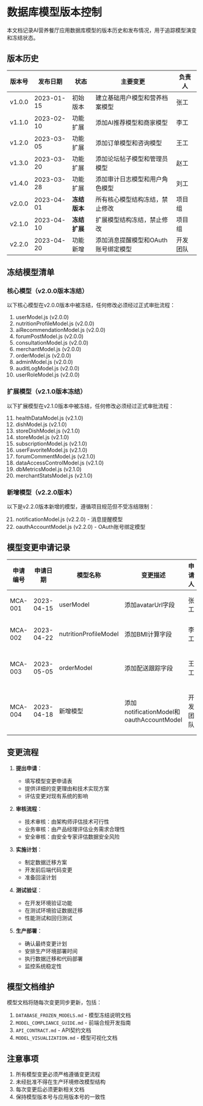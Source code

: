 # 数据库模型版本控制

本文档记录AI营养餐厅应用数据库模型的版本历史和发布情况，用于追踪模型演变和冻结状态。

## 版本历史

| 版本号 | 发布日期 | 状态 | 主要变更 | 负责人 |
|--------|----------|------|----------|--------|
| v1.0.0 | 2023-01-15 | 初始版本 | 建立基础用户模型和营养档案模型 | 张工 |
| v1.1.0 | 2023-02-10 | 功能扩展 | 添加AI推荐模型和商家模型 | 李工 |
| v1.2.0 | 2023-03-05 | 功能扩展 | 添加订单模型和咨询模型 | 王工 |
| v1.3.0 | 2023-03-20 | 功能扩展 | 添加论坛帖子模型和管理员模型 | 赵工 |
| v1.4.0 | 2023-03-28 | 功能扩展 | 添加审计日志模型和用户角色模型 | 刘工 |
| v2.0.0 | 2023-04-01 | **冻结版本** | 所有核心模型结构冻结，禁止修改 | 项目组 |
| v2.1.0 | 2023-04-10 | **冻结扩展** | 扩展模型结构冻结，禁止修改 | 项目组 |
| v2.2.0 | 2023-04-20 | 功能新增 | 添加消息提醒模型和OAuth账号绑定模型 | 开发团队 |

## 冻结模型清单

### 核心模型（v2.0.0版本冻结）

以下核心模型在v2.0.0版本中被冻结，任何修改必须经过正式审批流程：

1. userModel.js (v2.0.0)
2. nutritionProfileModel.js (v2.0.0)
3. aiRecommendationModel.js (v2.0.0)
4. forumPostModel.js (v2.0.0)
5. consultationModel.js (v2.0.0)
6. merchantModel.js (v2.0.0)
7. orderModel.js (v2.0.0)
8. adminModel.js (v2.0.0)
9. auditLogModel.js (v2.0.0)
10. userRoleModel.js (v2.0.0)

### 扩展模型（v2.1.0版本冻结）

以下扩展模型在v2.1.0版本中被冻结，任何修改必须经过正式审批流程：

11. healthDataModel.js (v2.1.0)
12. dishModel.js (v2.1.0)
13. storeDishModel.js (v2.1.0)
14. storeModel.js (v2.1.0)
15. subscriptionModel.js (v2.1.0)
16. userFavoriteModel.js (v2.1.0)
17. forumCommentModel.js (v2.1.0)
18. dataAccessControlModel.js (v2.1.0)
19. dbMetricsModel.js (v2.1.0)
20. merchantStatsModel.js (v2.1.0)

### 新增模型（v2.2.0版本）

以下是v2.2.0版本新增的模型，遵循项目规范但不受冻结限制：

21. notificationModel.js (v2.2.0) - 消息提醒模型
22. oauthAccountModel.js (v2.2.0) - OAuth账号绑定模型

## 模型变更申请记录

| 申请编号 | 申请日期 | 模型名称 | 变更描述 | 申请人 | 状态 | 审批人 | 实施日期 |
|----------|----------|----------|----------|--------|------|--------|----------|
| MCA-001 | 2023-04-15 | userModel | 添加avatarUrl字段 | 张工 | 已驳回 | 项目经理 | - |
| MCA-002 | 2023-04-22 | nutritionProfileModel | 添加BMI计算字段 | 李工 | 待审批 | - | - |
| MCA-003 | 2023-05-05 | orderModel | 添加配送跟踪字段 | 王工 | 已批准 | 架构师、产品经理 | 2023-05-20 |
| MCA-004 | 2023-04-18 | 新增模型 | 添加notificationModel和oauthAccountModel | 开发团队 | 已批准 | 项目经理、架构师 | 2023-04-20 |

## 变更流程

1. **提出申请**：
   - 填写模型变更申请表
   - 提供详细的变更理由和技术实现方案
   - 评估变更对现有系统的影响

2. **审核流程**：
   - 技术审核：由架构师评估技术可行性
   - 业务审核：由产品经理评估业务需求合理性
   - 安全审核：由安全专家评估数据安全风险

3. **实施计划**：
   - 制定数据迁移方案
   - 开发前后端代码变更
   - 准备回滚计划

4. **测试验证**：
   - 在开发环境验证功能
   - 在测试环境验证数据迁移
   - 性能测试和回归测试

5. **生产部署**：
   - 确认最终变更计划
   - 安排生产环境部署时间
   - 执行数据迁移和代码部署
   - 监控系统稳定性

## 模型文档维护

模型文档将随每次变更同步更新，包括：

1. `DATABASE_FROZEN_MODELS.md` - 模型冻结说明文档
2. `MODEL_COMPLIANCE_GUIDE.md` - 前端合规开发指南
3. `API_CONTRACT.md` - API契约文档
4. `MODEL_VISUALIZATION.md` - 模型可视化文档

## 注意事项

1. 所有模型变更必须严格遵循变更流程
2. 未经批准不得在生产环境修改模型结构
3. 每次变更后必须更新相关文档
4. 保持模型版本号与应用版本号的一致性 